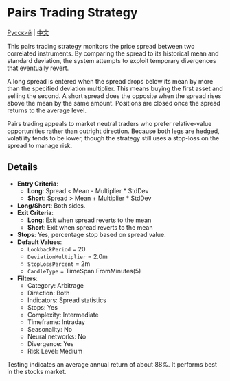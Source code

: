 # Pairs Trading Strategy
[Русский](README_ru.md) | [中文](README_cn.md)
 
This pairs trading strategy monitors the price spread between two correlated instruments. By comparing the spread to its historical mean and standard deviation, the system attempts to exploit temporary divergences that eventually revert.

A long spread is entered when the spread drops below its mean by more than the specified deviation multiplier. This means buying the first asset and selling the second. A short spread does the opposite when the spread rises above the mean by the same amount. Positions are closed once the spread returns to the average level.

Pairs trading appeals to market neutral traders who prefer relative-value opportunities rather than outright direction. Because both legs are hedged, volatility tends to be lower, though the strategy still uses a stop-loss on the spread to manage risk.

## Details
- **Entry Criteria**:
  - **Long**: Spread < Mean - Multiplier * StdDev
  - **Short**: Spread > Mean + Multiplier * StdDev
- **Long/Short**: Both sides.
- **Exit Criteria**:
  - **Long**: Exit when spread reverts to the mean
  - **Short**: Exit when spread reverts to the mean
- **Stops**: Yes, percentage stop based on spread value.
- **Default Values**:
  - `LookbackPeriod` = 20
  - `DeviationMultiplier` = 2.0m
  - `StopLossPercent` = 2m
  - `CandleType` = TimeSpan.FromMinutes(5)
- **Filters**:
  - Category: Arbitrage
  - Direction: Both
  - Indicators: Spread statistics
  - Stops: Yes
  - Complexity: Intermediate
  - Timeframe: Intraday
  - Seasonality: No
  - Neural networks: No
  - Divergence: Yes
  - Risk Level: Medium

Testing indicates an average annual return of about 88%. It performs best in the stocks market.
